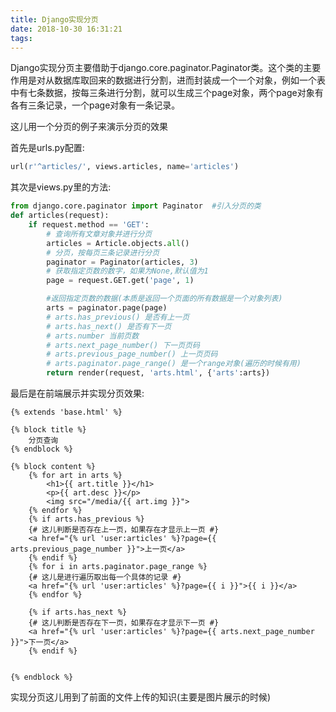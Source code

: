 ```yaml
---
title: Django实现分页
date: 2018-10-30 16:31:21
tags:
---
```


Django实现分页主要借助于django.core.paginator.Paginator类。这个类的主要作用是对从数据库取回来的数据进行分割，进而封装成一个一个对象，例如一个表中有七条数据，按每三条进行分割，就可以生成三个page对象，两个page对象有各有三条记录，一个page对象有一条记录。

这儿用一个分页的例子来演示分页的效果

首先是urls.py配置:

```python
url(r'^articles/', views.articles, name='articles')
```

其次是views.py里的方法:

```python
from django.core.paginator import Paginator  #引入分页的类
def articles(request):
	if request.method == 'GET':
		# 查询所有文章对象并进行分页
		articles = Article.objects.all()
		# 分页，按每页三条记录进行分页
		paginator = Paginator(articles, 3)
		# 获取指定页数的数字，如果为None,默认值为1
		page = request.GET.get('page', 1)

		#返回指定页数的数据(本质是返回一个页面的所有数据是一个对象列表)
        arts = paginator.page(page)
		# arts.has_previous() 是否有上一页
		# arts.has_next() 是否有下一页
		# arts.number 当前页数
		# arts.next_page_number() 下一页页码
		# arts.previous_page_number() 上一页页码
		# arts.paginator.page_range() 是一个range对象(遍历的时候有用)
		return render(request, 'arts.html', {'arts':arts})
```

最后是在前端展示并实现分页效果:

```django
{% extends 'base.html' %}

{% block title %}
    分页查询
{% endblock %}

{% block content %}
    {% for art in arts %}
        <h1>{{ art.title }}</h1>
        <p>{{ art.desc }}</p>
        <img src="/media/{{ art.img }}">
    {% endfor %}
    {% if arts.has_previous %}
	{# 这儿判断是否存在上一页，如果存在才显示上一页 #}
    <a href="{% url 'user:articles' %}?page={{ arts.previous_page_number }}">上一页</a>
    {% endif %}
    {% for i in arts.paginator.page_range %}
	{# 这儿是进行遍历取出每一个具体的记录 #}
    <a href="{% url 'user:articles' %}?page={{ i }}">{{ i }}</a>
    {% endfor %}

    {% if arts.has_next %}
	{# 这儿判断是否存在下一页，如果存在才显示下一页 #}
    <a href="{% url 'user:articles' %}?page={{ arts.next_page_number }}">下一页</a>
    {% endif %}


{% endblock %}

```

实现分页这儿用到了前面的文件上传的知识(主要是图片展示的时候)
